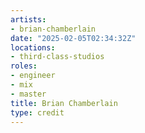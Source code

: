 ```yaml
---
artists:
- brian-chamberlain
date: "2025-02-05T02:34:32Z"
locations:
- third-class-studios
roles:
- engineer
- mix
- master
title: Brian Chamberlain
type: credit
---
```

